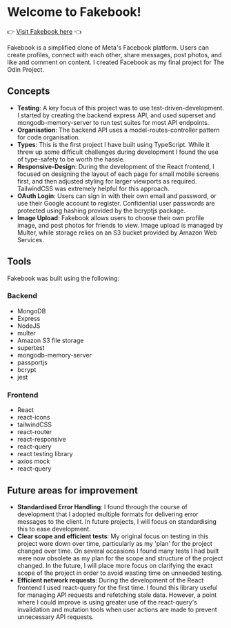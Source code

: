 # Welcome to Fakebook!

👉 [Visit Fakebook here](https://secret-fjord-25520.herokuapp.com/) 👈

Fakebook is a simplified clone of Meta's Facebook platform. Users can create profiles, connect with each other, share messages, post photos, and like and comment on content. I created Facebook as my final project for The Odin Project.

## Concepts

- **Testing**: A key focus of this project was to use test-driven-development. I started by creating the backend express API, and used superset and mongodb-memory-server to run test suites for most API endpoints.
- **Organisation**: The backend API uses a model-routes-controller pattern for code organisation.
- **Types**: This is the first project I have built using TypeScript. While it threw up some difficult challenges during development I found the use of type-safety to be worth the hassle.
- **Responsive-Design**: During the development of the React frontend, I focused on designing the layout of each page for small mobile screens first, and then adjusted styling for larger viewports as required. TailwindCSS was extremely helpful for this approach.
- **OAuth Login**: Users can sign in with their own email and password, or use their Google account to register. Confidential user passwords are protected using hashing provided by the bcryptjs package.
- **Image Upload**: Fakebook allows users to choose their own profile image, and post photos for friends to view. Image upload is managed by Multer, while storage relies on an S3 bucket provided by Amazon Web Services.

## Tools

Fakebook was built using the following:

### Backend

- MongoDB
- Express
- NodeJS
- multer
- Amazon S3 file storage
- supertest
- mongodb-memory-server
- passportjs
- bcrypt
- jest

### Frontend

- React
- react-icons
- tailwindCSS
- react-router
- react-responsive
- react-query
- react testing library
- axios mock
- react-query

## Future areas for improvement

- **Standardised Error Handling**: I found through the course of development that I adopted multiple formats for delivering error messages to the client. In future projects, I will focus on standardising this to ease development.
- **Clear scope and efficient tests**: My original focus on testing in this project wore down over time, particularly as my 'plan' for the project changed over time. On several occasions I found many tests I had built were now obsolete as my plan for the scope and structure of the project changed. In the future, I will place more focus on clarifying the exact scope of the project in order to avoid wasting time on unneeded testing.
- **Efficient network requests**: During the development of the React frontend I used react-query for the first time. I found this library useful for managing API requests and refetching stale data. However, a point where I could improve is using greater use of the react-query's invalidation and mutation tools when user actions are made to prevent unnecessary API requests.
